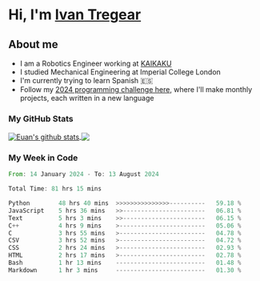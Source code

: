 # Hi, I'm [Ivan Tregear](https://www.linkedin.com/in/ivantregear/)

## About me

* I am a Robotics Engineer working at [KAIKAKU](https://github.com/KAIKAKU-AI)
* I studied Mechanical Engineering at Imperial College London
* I'm currently trying to learn Spanish :es:
* Follow my [2024 programming challenge here](https://github.com/ITregear?tab=repositories), where I'll make monthly projects, each written in a new language


### My GitHub Stats

<a href="#my-github-stats">
  <img align="center" src="https://github-readme-stats.vercel.app/api?username=itregear&count_private=true&show_icons=true&include_all_commits=true&theme=material-palenight" alt="Euan's github stats" />
</a>

<a href="#my-github-stats">
  <img align="center" src="https://github-readme-stats.vercel.app/api/top-langs/?username=itregear&layout=compact&theme=material-palenight" />
</a>

### My Week in Code
<!--START_SECTION:waka-->

```rust
From: 14 January 2024 - To: 13 August 2024

Total Time: 81 hrs 15 mins

Python        48 hrs 40 mins  >>>>>>>>>>>>>>>----------   59.18 %
JavaScript    5 hrs 36 mins   >>-----------------------   06.81 %
Text          5 hrs 3 mins    >>-----------------------   06.15 %
C++           4 hrs 9 mins    >------------------------   05.06 %
C             3 hrs 55 mins   >------------------------   04.78 %
CSV           3 hrs 52 mins   >------------------------   04.72 %
CSS           2 hrs 24 mins   >------------------------   02.93 %
HTML          2 hrs 17 mins   >------------------------   02.78 %
Bash          1 hr 13 mins    -------------------------   01.48 %
Markdown      1 hr 3 mins     -------------------------   01.30 %
```

<!--END_SECTION:waka-->
